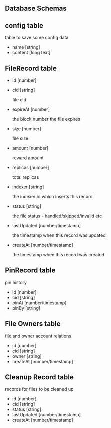 ## Database Schemas

## config table
  table to save some config data

  - name [string]
  - content [long text]
## FileRecord table
  - id  [number]
  - cid [string]

    file cid
  - expireAt [number]

    the block number the file expires
  - size [number]

    file size
  - amount [number]

    reward amount
  - replicas [number]

    total replicas
  - indexer [string]

    the indexer id which inserts this record

  - status [string]

    the file status - handled/skipped/invalid etc
  - lastUpdated [number/timestamp]

    the timestamp when this record was updated
  - createAt [number/timestamp]

    the timestamp when this record was created

## PinRecord table
  pin history
  - id [number]
  - cid [string]
  - pinAt [number/timestamp]
  - pinBy [string]

## File Owners table
  file and owner account relations
  - id [number]
  - cid [string]
  - owner [string]
  - createAt [number/timestamp]

## Cleanup Record table
  records for files to be cleaned up
  - id [number]
  - cid [string]
  - status [string]
  - lastUpdated [number/timestamp]
  - createAt [number/timestamp]
